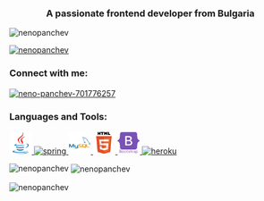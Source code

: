 <h3 align="center">A passionate frontend developer from Bulgaria</h3>

<p align="left"> <img src="https://komarev.com/ghpvc/?username=nenopanchev&label=Profile%20views&color=0e75b6&style=flat" alt="nenopanchev" /> </p>

<p align="left"> <a href="https://github.com/ryo-ma/github-profile-trophy"><img src="https://github-profile-trophy.vercel.app/?username=nenopanchev" alt="nenopanchev" /></a> </p>

<h3 align="left">Connect with me:</h3>
<p align="left">
<a href="https://linkedin.com/in/neno-panchev-701776257" target="blank"><img align="center" src="https://raw.githubusercontent.com/rahuldkjain/github-profile-readme-generator/master/src/images/icons/Social/linked-in-alt.svg" alt="neno-panchev-701776257" height="30" width="40" /></a>
</p>

<h3 align="left">Languages and Tools:</h3>
<p align="left"> <a href="https://www.java.com" target="_blank" rel="noreferrer"> <img src="https://raw.githubusercontent.com/devicons/devicon/master/icons/java/java-original.svg" alt="java" width="40" height="40"/> <a href="https://spring.io/" target="_blank" rel="noreferrer"> <img src="https://www.vectorlogo.zone/logos/springio/springio-icon.svg" alt="spring" width="40" height="40"/> </a> </a> <a href="https://www.mysql.com/" target="_blank" rel="noreferrer"> <img src="https://raw.githubusercontent.com/devicons/devicon/master/icons/mysql/mysql-original-wordmark.svg" alt="mysql" width="40" height="40"/> </a> <a href="https://www.w3.org/html/" target="_blank" rel="noreferrer"> <img src="https://raw.githubusercontent.com/devicons/devicon/master/icons/html5/html5-original-wordmark.svg" alt="html5" width="40" height="40"/> </a> <a href="https://getbootstrap.com" target="_blank" rel="noreferrer"> <img src="https://raw.githubusercontent.com/devicons/devicon/master/icons/bootstrap/bootstrap-plain-wordmark.svg" alt="bootstrap" width="40" height="40"/> </a> <a href="https://heroku.com" target="_blank" rel="noreferrer"> <img src="https://www.vectorlogo.zone/logos/heroku/heroku-icon.svg" alt="heroku" width="40" height="40"/> </a> </p>

<p><img align="left" src="https://github-readme-stats.vercel.app/api/top-langs?username=nenopanchev&show_icons=true&locale=en&layout=compact" alt="nenopanchev" /></p>

<p>&nbsp;<img align="center" src="https://github-readme-stats.vercel.app/api?username=nenopanchev&show_icons=true&locale=en" alt="nenopanchev" /></p>

<p><img align="center" src="https://github-readme-streak-stats.herokuapp.com/?user=nenopanchev&" alt="nenopanchev" /></p>
